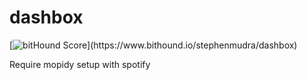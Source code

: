 # dashbox

[![bitHound Score](https://www.bithound.io/stephenmudra/dashbox/badges/score.svg?)](https://www.bithound.io/stephenmudra/dashbox)

Require mopidy setup with spotify
